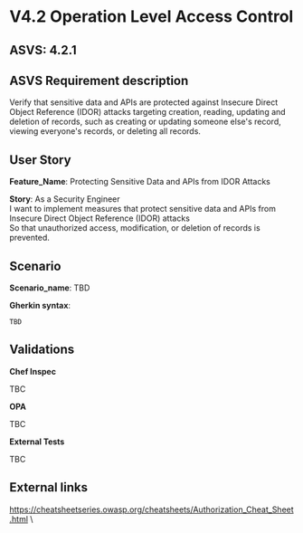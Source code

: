 # V4.2 Operation Level Access Control

## ASVS: 4.2.1

## ASVS Requirement description

Verify that sensitive data and APIs are protected against Insecure Direct
Object Reference (IDOR) attacks targeting creation, reading, updating and
deletion of records, such as creating or updating someone else's record,
viewing everyone's records, or deleting all records.

## User Story

**Feature_Name**: Protecting Sensitive Data and APIs from IDOR Attacks

**Story**:
As a Security Engineer\
I want to implement measures that protect sensitive data and APIs from 
Insecure Direct Object Reference (IDOR) attacks\
So that unauthorized access, modification, or deletion of records is prevented.

## Scenario

**Scenario_name**: TBD

**Gherkin syntax**:

```gherkin
TBD
```

## Validations

**Chef Inspec**

TBC

**OPA**

TBC

**External Tests**

TBC

## External links

<https://cheatsheetseries.owasp.org/cheatsheets/Authorization_Cheat_Sheet.html> \
